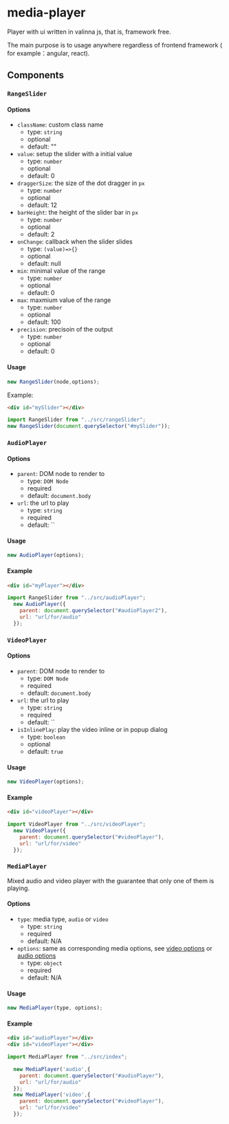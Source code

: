 # media-player

Player with ui written in valinna js, that is, framework free.

The main purpose is to usage anywhere regardless of frontend framework ( for example：angular, react).

## Components

### `RangeSlider`

#### Options

- `className`: custom class name
  - type: `string`
  - optional
  - default: ""
- `value`: setup the slider with a initial value
  - type: `number`
  - optional
  - default: 0
- `draggerSize`: the size of the dot dragger in `px`
  - type: `number`
  - optional
  - default: 12
- `barHeight`: the height of the slider bar in `px`
  - type: `number`
  - optional
  - default: 2
- `onChange`: callback when the slider slides
  - type: `(value)=>{}`
  - optional
  - default: null
- `min`: minimal value of the range
  - type: `number`
  - optional
  - default: 0
- `max`: maxmium value of the range
  - type: `number`
  - optional
  - default: 100
- `precision`: precisoin of the output
  - type: `number`
  - optional
  - default: 0

#### Usage

```js
new RangeSlider(node,options);
```

Example:

```html
<div id="mySlider"></div>
```

```js
import RangeSlider from "../src/rangeSlider";
new RangeSlider(document.querySelector("#mySlider"));
```

### `AudioPlayer`

#### Options

- `parent`: DOM node to render to
  - type: `DOM Node`
  - required
  - default: `document.body`
- `url`: the url to play
  - type: `string`
  - required
  - default: ``


#### Usage

```js
new AudioPlayer(options);
```

#### Example

```html
<div id="myPlayer"></div>
```

```js
import RangeSlider from "../src/audioPlayer";
  new AudioPlayer({
    parent: document.querySelector("#audioPlayer2"),
    url: "url/for/audio"
  });
```

### `VideoPlayer`

#### Options

- `parent`: DOM node to render to
  - type: `DOM Node`
  - required
  - default: `document.body`
- `url`: the url to play
  - type: `string`
  - required
  - default: ``
- `isInlinePlay`: play the video inline or in popup dialog
  - type: `boolean`
  - optional
  - default: `true`

#### Usage

```js
new VideoPlayer(options);
```

#### Example

```html
<div id="videoPlayer"></div>
```

```js
import VideoPlayer from "../src/videoPlayer";
  new VideoPlayer({
    parent: document.querySelector("#videoPlayer"),
    url: "url/for/video"
  });
```

### `MediaPlayer`

Mixed audio and video player with the guarantee that only one of them is playing.

#### Options

- `type`: media type, `audio` or `video`
  - type: `string`
  - required
  - default: N/A
- `options`: same as corresponding media options, see [video options][video-options] or [audio options][audio-options]
  - type: `object`
  - required
  - default: N/A

[video-options]: #options-2
[audio-options]: #options-1

#### Usage

```js
new MediaPlayer(type, options);
```

#### Example

```html
<div id="audioPlayer"></div>
<div id="videoPlayer"></div>
```

```js
import MediaPlayer from "../src/index";

  new MediaPlayer('audio',{
    parent: document.querySelector("#audioPlayer"),
    url: "url/for/audio"
  });
  new MediaPlayer('video',{
    parent: document.querySelector("#videoPlayer"),
    url: "url/for/video"
  });
```